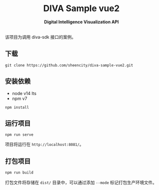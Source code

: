 <h1 align="center">DIVA Sample vue2</h1>
<div align="center">
  <strong>Digital Intelligence Visualization API</strong>
</div>
<br />

该项目为调用 diva-sdk 接口的案例。

## 下载

```shell
git clone https://github.com/sheencity/diva-sample-vue2.git
```

## 安装依赖

- node v14 lts
- npm v7

```shell
npm install
```

## 运行项目

```shell
npm run serve
```

项目将运行在 `http://localhost:8081/`。

## 打包项目

```javascript
npm run build
```

打包文件将存储在 `dist/` 目录中，可以通过添加 `--mode` 标记打包生产环境文件。
